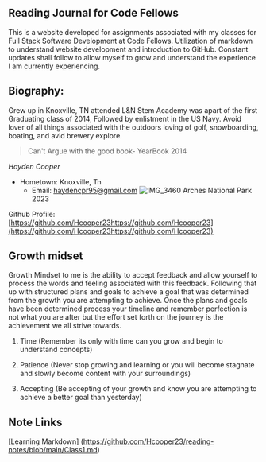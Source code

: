 ## Reading Journal for Code Fellows 

This is a website developed for assignments associated with my classes for Full Stack Software Development at Code Fellows. Utilization of markdown to understand website development and introduction to GitHub. Constant updates shall follow to allow myself to grow and understand the experience I am currently experiencing. 

## Biography:

Grew up in Knoxville, TN attended L&N Stem Academy was apart of the first Graduating class of 2014, Followed by enlistment in the US Navy. Avoid lover of all things associated with the outdoors loving of golf, snowboarding, boating, and avid brewery explore. 
>Can't Argue with the good book- YearBook 2014

  _Hayden Cooper_   
   * Hometown: Knoxville, Tn 
     * Email: haydencpr95@gmail.com
![IMG_3460](https://user-images.githubusercontent.com/125910046/220201696-9db46c2b-5033-48cc-84b9-27e0f5244fcf.png)
Arches National Park 2023

Github Profile:[https://github.com/Hcooper23https://github.com/Hcooper23](https://github.com/Hcooper23https://github.com/Hcooper23)

## Growth midset 
Growth Mindset to me is the ability to accept feedback and allow yourself to process the words and feeling associated with this feedback. Following that up with structured plans and goals to achieve a goal that was determined from the growth you are attempting to achieve. Once the plans and goals have been determined process your timeline and remember perfection is not what you are after but the effort set forth on the journey is the achievement we all strive towards. 

1. Time (Remember its only with time can you grow and begin to understand concepts)

2. Patience (Never stop growing and learning or you will become stagnate and slowly become content with your surroundings)

3. Accepting (Be accepting of your growth and know you are attempting to achieve a better goal than yesterday)

## Note Links

[Learning Markdown] (https://github.com/Hcooper23/reading-notes/blob/main/Class1.md)

